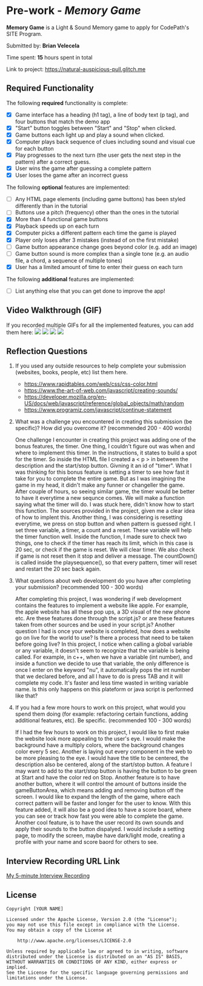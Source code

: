 # Pre-work - *Memory Game*

**Memory Game** is a Light & Sound Memory game to apply for CodePath's SITE Program. 

Submitted by: **Brian Velecela**

Time spent: **15** hours spent in total

Link to project: https://natural-auspicious-pull.glitch.me

## Required Functionality

The following **required** functionality is complete:

* [X] Game interface has a heading (h1 tag), a line of body text (p tag), and four buttons that match the demo app
* [X] "Start" button toggles between "Start" and "Stop" when clicked. 
* [X] Game buttons each light up and play a sound when clicked. 
* [X] Computer plays back sequence of clues including sound and visual cue for each button
* [X] Play progresses to the next turn (the user gets the next step in the pattern) after a correct guess. 
* [X] User wins the game after guessing a complete pattern
* [X] User loses the game after an incorrect guess

The following **optional** features are implemented:

* [ ] Any HTML page elements (including game buttons) has been styled differently than in the tutorial
* [ ] Buttons use a pitch (frequency) other than the ones in the tutorial
* [X] More than 4 functional game buttons
* [X] Playback speeds up on each turn
* [X] Computer picks a different pattern each time the game is played
* [X] Player only loses after 3 mistakes (instead of on the first mistake)
* [ ] Game button appearance change goes beyond color (e.g. add an image)
* [ ] Game button sound is more complex than a single tone (e.g. an audio file, a chord, a sequence of multiple tones)
* [X] User has a limited amount of time to enter their guess on each turn

The following **additional** features are implemented:

- [ ] List anything else that you can get done to improve the app!

## Video Walkthrough (GIF)

If you recorded multiple GIFs for all the implemented features, you can add them here:
![](gif1-link-here)
![](gif2-link-here)
![](gif3-link-here)
![](gif4-link-here)

## Reflection Questions
1. If you used any outside resources to help complete your submission (websites, books, people, etc) list them here. 
      - https://www.rapidtables.com/web/css/css-color.html  
      - https://www.the-art-of-web.com/javascript/creating-sounds/
      - https://developer.mozilla.org/en-US/docs/web/javascript/reference/global_objects/math/random
      - https://www.programiz.com/javascript/continue-statement

2. What was a challenge you encountered in creating this submission (be specific)? How did you overcome it? (recommended 200 - 400 words) 
    
    One challenge I encounter in creating this project was adding one of the bonus features, the timer. One thing, I couldn't figure out 
    was when and where to implement this timer. In the instructions, it states to build a spot for the timer. So inside the HTML file
    I created a < p > in between the description and the start/stop button. Givning it an id of "timer". What I was thinking for this 
    bonus feature is setting a timer to see how fast it take for you to complete the entire game. But as I was imagining the game in my head,
    it didn't make any funner or changeller the game. After couple of hours, so seeing similar game, the timer would be better to have it 
    everytime a new sequnce comes. We will make a function saying what the timer will do. I was stuck here, didn't know how to start
    this function. The sources provided in the project, given me a clear idea of how to implent this. Another thing, I was considering is 
    resetting everytime, we press on stop button and when pattern is guessed right. I set three variable, a timer, a count and a reset. These
    variable will help the timer function well. Inside the function, I made sure to check two things, one to check if the timer has
    reach its limit, which in this case is 20 sec, or check if the game is reset. We will clear timer. We also check if game is not reset then it 
    stop and deliver a message. The countDown() is called inside the playsequence(), so that every pattern, timer will reset and restart
    the 20 sec back again.

3. What questions about web development do you have after completing your submission? (recommended 100 - 300 words) 

    After completing this project, I was wondering if web development contains the features to implement a website like apple. For example,
    the apple website has all these pop ups, a 3D visual of the new phone etc. Are these features done through the script.js? or are these features 
    taken from other sources and be used in your script.js? Another question I had is once your website is completed, how does a website 
    go on live for the world to use? Is there a process that need to be taken before going live?  In this project, I notice when calling a 
    global variable or any variable, it doesn't seem to recognize that the variable is being called. For example, in c++, when we have a variable (int number),
    and inside a function we decide to use that variable, the only difference is once I enter on the keyword "nu", it automatically pops the int number that we declared before,
    and all I have to do is press TAB and it will complete my code. It's faster and less time wasted in writing variable name. Is this only happens on this plateform or
    java script is performed like that? 
    

4. If you had a few more hours to work on this project, what would you spend them doing (for example: refactoring certain functions, adding additional features, etc). Be specific. (recommended 100 - 300 words) 
    
    If I had the few hours to work on this project, I would like to first make the website look more appealing to the user's eye. I would make the background
    have a multiply colors, where the background changes color every 5 sec. Another is laying out every component in the web to be more pleasing to the eye. I would have
    the title to be centered, the description also be centered, along of the start/stop button. A feature I may want to add to the start/stop 
    button is having the button to be green at Start and have the color red on Stop. Another feature is to have another button, where it will control the 
    amount of buttons inside the gameButtonArea, which means adding and removing button off the screen. I would like to expand the length of the game, where
    each correct pattern will be faster and longer for the user to know. With this feature added, it will also be a good idea to have a score board, where
    you can see or track how fast you were able to complete the game. Another cool feature, is to have the user record its own sounds and apply their sounds 
    to the button dispalyed. I would include a setting page, to modify the screen, maybe have dark/light mode, creating a profile with your name and score baord for 
    others to see. 
    

## Interview Recording URL Link

[My 5-minute Interview Recording](your-link-here)


## License

    Copyright [YOUR NAME]

    Licensed under the Apache License, Version 2.0 (the "License");
    you may not use this file except in compliance with the License.
    You may obtain a copy of the License at

        http://www.apache.org/licenses/LICENSE-2.0

    Unless required by applicable law or agreed to in writing, software
    distributed under the License is distributed on an "AS IS" BASIS,
    WITHOUT WARRANTIES OR CONDITIONS OF ANY KIND, either express or implied.
    See the License for the specific language governing permissions and
    limitations under the License.